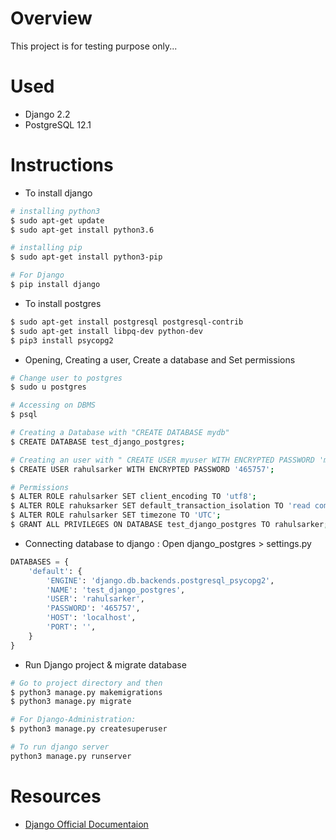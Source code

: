 # Overview
This project is for testing purpose only...

# Used
* Django 2.2
* PostgreSQL 12.1

# Instructions
* To install django
```sh
# installing python3
$ sudo apt-get update
$ sudo apt-get install python3.6

# installing pip
$ sudo apt-get install python3-pip

# For Django
$ pip install django
```

* To install postgres
```sh
$ sudo apt-get install postgresql postgresql-contrib
$ sudo apt-get install libpq-dev python-dev
$ pip3 install psycopg2
```

* Opening, Creating a user, Create a database and Set permissions
```sh
# Change user to postgres
$ sudo u postgres

# Accessing on DBMS
$ psql

# Creating a Database with "CREATE DATABASE mydb"
$ CREATE DATABASE test_django_postgres;

# Creating an user with " CREATE USER myuser WITH ENCRYPTED PASSWORD 'mypass'"
$ CREATE USER rahulsarker WITH ENCRYPTED PASSWORD '465757';

# Permissions
$ ALTER ROLE rahulsarker SET client_encoding TO 'utf8';
$ ALTER ROLE rahuksarker SET default_transaction_isolation TO 'read committed';
$ ALTER ROLE rahulsarker SET timezone TO 'UTC';
$ GRANT ALL PRIVILEGES ON DATABASE test_django_postgres TO rahulsarker;
```

* Connecting database to django : Open django_postgres > settings.py
```python
DATABASES = {
    'default': {
        'ENGINE': 'django.db.backends.postgresql_psycopg2',
        'NAME': 'test_django_postgres',
        'USER': 'rahulsarker',
        'PASSWORD': '465757',
        'HOST': 'localhost',
        'PORT': '',
    }
}
```

* Run Django project & migrate database
```sh
# Go to project directory and then
$ python3 manage.py makemigrations
$ python3 manage.py migrate

# For Django-Administration:
$ python3 manage.py createsuperuser

# To run django server
python3 manage.py runserver
```

# Resources
* [Django Official Documentaion](https://docs.djangoproject.com/en/2.2/)
